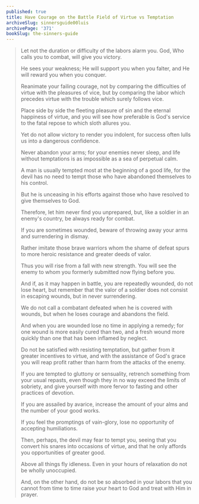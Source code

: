 ```yaml
---
published: true
title: Have Courage on the Battle Field of Virtue vs Temptation
archiveSlug: sinnersguide00luis
archivePage: '371'
bookSlug: the-sinners-guide
---
```


> Let not the duration or difficulty of the labors alarm you. God, Who calls you to combat, will give you victory.
>
> He sees your weakness; He will support you when you falter, and He will reward you when you conquer.
>
> Reanimate your failing courage, not by comparing the difficulties of virtue with the pleasures of vice, but by comparing the labor which precedes virtue with the trouble which surely follows vice.
>
> Place side by side the fleeting pleasure of sin and the eternal happiness of virtue, and you will see how preferable is God's service to the fatal repose to which sloth allures you.
>
> Yet do not allow victory to render you indolent, for success often lulls us into a dangerous confidence.
>
> Never abandon your arms; for your enemies never sleep, and life without temptations is as impossible as a sea of perpetual calm.
>
> A man is usually tempted most at the beginning of a good life, for the devil has no need to tempt those who have abandoned themselves to his control.
>
> But he is unceasing in his efforts against those who have resolved to give themselves to God.
>
> Therefore, let him never find you unprepared, but, like a soldier in an enemy's country, be always ready for combat.
>
> If you are sometimes wounded, beware of throwing away your arms and surrendering in dismay.
>
> Rather imitate those brave warriors whom the shame of defeat spurs to more heroic resistance and greater deeds of valor.
>
> Thus you will rise from a fall with new strength. You will see the enemy to whom you formerly submitted now flying before you.
>
> And if, as it may happen in battle, you are repeatedly wounded, do not lose heart, but remember that the valor of a soldier does not consist in escaping wounds, but in never surrendering.
>
> We do not call a combatant defeated when he is covered with wounds, but when he loses courage and abandons the field.
>
> And when you are wounded lose no time in applying a remedy; for one wound is more easily cured than two, and a fresh wound more quickly than one that has been inflamed by neglect.
>
> Do not be satisfied with resisting temptation, but gather from it greater incentives to virtue, and with the assistance of God's grace you will reap profit rather than harm from the attacks of the enemy.
>
> If you are tempted to gluttony or sensuality, retrench something from your usual repasts, even though they in no way exceed the limits of sobriety, and give yourself with more fervor to fasting and other practices of devotion.
>
> If you are assailed by avarice, increase the amount of your alms and the number of your good works.
>
> If you feel the promptings of vain-glory, lose no opportunity of accepting humiliations.
>
> Then, perhaps, the devil may fear to tempt you, seeing that you convert his snares into occasions of virtue, and that he only affords you opportunities of greater good.
>
> Above all things fly idleness. Even in your hours of relaxation do not be wholly unoccupied.
>
> And, on the other hand, do not be so absorbed in your labors that you cannot from time to time raise your heart to God and treat with Him in prayer.
